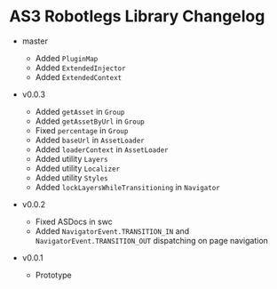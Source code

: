 # AS3 Robotlegs Library Changelog

* master
	* Added `PluginMap`
	* Added `ExtendedInjector`
	* Added `ExtendedContext`

* v0.0.3
	* Added `getAsset` in `Group`
	* Added `getAssetByUrl` in `Group`
	* Fixed `percentage` in `Group`
	* Added `baseUrl` in `AssetLoader`
	* Added `loaderContext` in `AssetLoader`
	* Added utility `Layers`
	* Added utility `Localizer`
	* Added utility `Styles`
	* Added `lockLayersWhileTransitioning` in `Navigator`
* v0.0.2
	* Fixed ASDocs in swc
	* Added `NavigatorEvent.TRANSITION_IN` and `NavigatorEvent.TRANSITION_OUT` dispatching on page navigation

* v0.0.1
	* Prototype